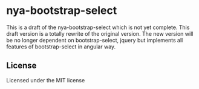 # nya-bootstrap-select #

This is a draft of the nya-bootstrap-select which is not yet complete. This draft version is a totally rewrite of the original version. The new version will be no longer dependent on bootstrap-select, jquery
 but implements all features of bootstrap-select in angular way.

## License ##

Licensed under the MIT license
